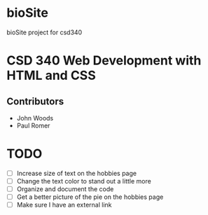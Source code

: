 # bioSite
bioSite project for csd340

# CSD 340 Web Development with HTML and CSS

## Contributors
* John Woods
* Paul Romer

# TODO
- [ ] Increase size of text on the hobbies page
- [ ] Change the text color to stand out a little more
- [ ] Organize and document the code 
- [ ] Get a better picture of the pie on the hobbies page
- [ ] Make sure I have an external link
